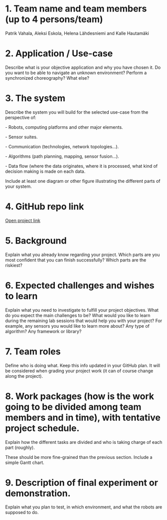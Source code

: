 <!DOCTYPE html>
<html>
  <body>
    <h1> 1. Team name and team members (up to 4 persons/team) </h1>
      <p>Patrik Vahala, Aleksi Eskola, Helena Lähdesniemi and Kalle Hautamäki</p>
    <h1>2. Application / Use-case</h1>
      <p>Describe what is your objective application and why you have chosen it. Do you want to be able to
      navigate an unknown environment? Perform a synchronized choreography? What else?</p>
    <h1>3. The system</h1>
      <p>Describe the system you will build for the selected use-case from the perspective of:</p>
      <p>- Robots, computing platforms and other major elements.</p>
      <p>- Sensor suites.</p>
      <p>- Communication (technologies, network topologies...).</p>
      <p>- Algorithms (path planning, mapping, sensor fusion...).</p>
      <p>- Data flow (where the data originates, where it is processed, what kind of decision making
      is made on each data.</p>
      <p>Include at least one diagram or other figure illustrating the different parts of your system.</p>
    <h1>4. GitHub repo link</h1>
      <a href="https://github.com/Pjavah/RAS-Open-project">Open project link</a>
    <h1>5. Background</h1>
      <p>Explain what you already know regarding your project. Which parts are you most confident that
      you can finish successfully? Which parts are the riskiest?</p>
    <h1>6. Expected challenges and wishes to learn</h1>
      <p>Explain what you need to investigate to fulfill your project objectives. What do you expect the main
      challenges to be? What would you like to learn during the remaining lab sessions that would help
      you with your project? For example, any sensors you would like to learn more about? Any type of
      algorithm? Any framework or library?<p>
    <h1>7. Team roles</h1>
      <p>Define who is doing what. Keep this info updated in your GitHub plan. It will be considered when
      grading your project work (it can of course change along the project).</p>
    <h1>8. Work packages (how is the work going to be divided among team members and in time), with
      tentative project schedule.</h1>
      <p>Explain how the different tasks are divided and who is taking charge of each part (roughly).</p>
      <p>These should be more fine-grained than the previous section. Include a simple Gantt chart.</p>
    <h1>9. Description of final experiment or demonstration.</h1>
      <p>Explain what you plan to test, in which environment, and what the robots are supposed to do.</p>

